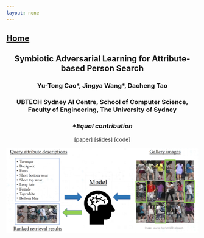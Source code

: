 ```yaml
---
layout: none
---
```

## [Home](index.md)

<center> <h2> Symbiotic Adversarial Learning for Attribute-based Person Search </h2> </center>

<center> <h3> Yu-Tong Cao*, Jingya Wang*, Dacheng Tao </h3> </center>

<center> <h3> UBTECH Sydney AI Centre, School of Computer Science, Faculty of Engineering,
The University of Sydney </h3> <center>

<center> <h3> <i> *Equal contribution </i> </h3> </center>

<center>
<a href="https://arxiv.org/abs/2007.09609">[paper]</a> 
<a href="imgs/long_slides.pdf">[slides]</a> 
<a href="https://github.com/ycao5602/SAL">[code]</a>
</center>




<p align="center">
  <img src="imgs/problem.png" alt="problem setting" width="600">
</p>



